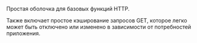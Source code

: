 ﻿Простая оболочка для базовых функций HTTP.

Также включает простое кэширование запросов GET, которое легко может быть отключено или изменено в зависимости от потребностей приложения.
